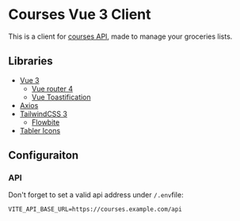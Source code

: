 # Courses Vue 3 Client
This is a client for [courses API](https://github.com/FrancoisJourden/courses-API), made to manage your groceries lists.
## Libraries
- [Vue 3](https://v3.vuejs.org/)
  - [Vue router 4](https://router.vuejs.org)
  - [Vue Toastification](https://vue-toastification.maronato.dev)
- [Axios](https://axios-http.com)
- [TailwindCSS 3](https://tailwindcss.com)
  - [Flowbite](https://flowbite.com)
- [Tabler Icons](https://tabler-icons.io)

## Configuraiton
### API
Don't forget to set a valid api address under `/.env`file:
```env
VITE_API_BASE_URL=https://courses.example.com/api
```